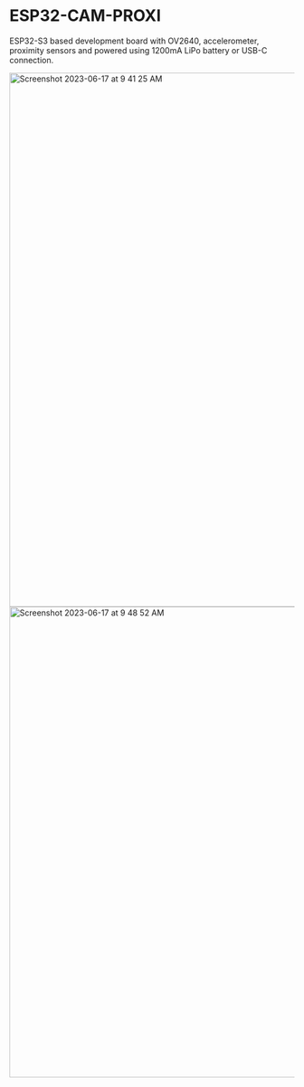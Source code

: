 # ESP32-CAM-PROXI
ESP32-S3 based development board with OV2640, accelerometer, proximity sensors and powered using 1200mA LiPo battery or USB-C connection.

<img width="944" alt="Screenshot 2023-06-17 at 9 41 25 AM" src="https://github.com/abinmahfuth/ESP32-CAM-PROXI/assets/47085728/8db3fa43-6ea5-4e1f-a838-a835b6987e63">

<img width="832" alt="Screenshot 2023-06-17 at 9 48 52 AM" src="https://github.com/abinmahfuth/ESP32-CAM-PROXI/assets/47085728/f98b660e-2766-4f38-9887-4bc290017ca9">

